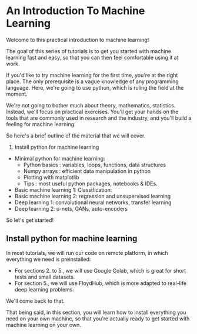 # An Introduction To Machine Learning

Welcome to this practical introduction to machine learning! 

The goal of this series of tutorials is to get you started with machine learning fast and easy, so that you can then feel comfortable using it at work. 

If you'd like to try machine learning for the first time, you're at the right place. The only prerequisite is a vague knowledge of any programming language. Here, we're going to use python, which is ruling the field at the moment.

We're not going to bother much about theory, mathematics, statistics. Instead, we'll focus on practical exercises. You'll get your hands on the tools that are commonly used in research and the industry, and you'll build a feeling for machine learning.  

So here's a brief outline of the material that we will cover. 

1. Install python for machine learning
* Minimal python for machine learning: 
  * Python basics : variables, loops, functions, data structures
  * Numpy arrays : efficient data manipulation in python
  * Plotting with matplotlib
  * Tips : most useful python packages, notebooks & IDEs.
* Basic machine learning 1: Classification: 
* Basic machine learning 2: regression and unsupervised learning
* Deep learning 1: convolutional neural networks, transfer learning
* Deep learning 2: u-nets, GANs, auto-encoders

So let's get started! 


## Install python for machine learning

In most tutorials, we will run our code on remote platform, in which everything we need is preinstalled: 

* For sections 2. to 5., we will use Google Colab, which is great for short tests and small datasets. 
* For section 5., we will use FloydHub, which is more adapted to real-life deep learning problems. 

We'll come back to that. 

That being said, in this section, you will learn how to install everything you need on your own machine, so that you're actually ready to get started with machine learning on your own. 



